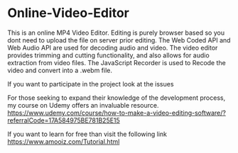 # Online-Video-Editor
This is an online MP4 Video Editor. Editing is purely browser based so you dont need to upload the file on server prior editing.
The Web Coded API and Web Audio API are used for decoding audio and video. The video editor provides trimming and cutting functionality, and also allows for audio extraction from video files.
The JavaScript Recorder is used to Recode the video and convert into a .webm file. 

If you want to participate in the project look at the issues


For those seeking to expand their knowledge of the development process, my course on Udemy offers an invaluable resource.
https://www.udemy.com/course/how-to-make-a-video-editing-software/?referralCode=17A584975BE781B25E15

If you want to learn for free than visit the following link
https://www.amooiz.com/Tutorial.html
